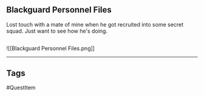 ## Blackguard Personnel Files
Lost touch with a mate of mine when
he got recruited into some secret squad.
Just want to see how he's doing.
## 
![[Blackguard Personnel Files.png]]

---
## Tags
#QuestItem